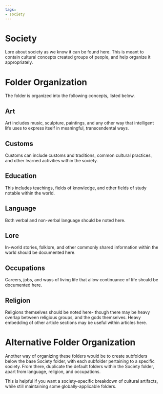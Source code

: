 ```yaml
---
tags:
- society
---
```

# Society
Lore about society as we know it can be found here. This is meant to contain cultural concepts created groups of people, and help organize it appropriately.
# Folder Organization
The folder is organized into the following concepts, listed below.
## Art
Art includes music, sculpture, paintings, and any other way that intelligent life uses to express itself in meaningful, transcendental ways.
## Customs
Customs can include customs and traditions, common cultural practices, and other learned activities within the society.
## Education
This includes teachings, fields of knowledge, and other fields of study notable within the world.
## Language
Both verbal and non-verbal language should be noted here.
## Lore
In-world stories, folklore, and other commonly shared information within the world should be documented here.
## Occupations
Careers, jobs, and ways of living life that allow continuance of life should be documented here.
## Religion
Religions themselves should be noted here- though there may be heavy overlap between religious groups, and the gods themselves. Heavy embedding of other article sections may be useful within articles here.
# Alternative Folder Organization
Another way of organizing these folders would be to create subfolders below the base Society folder, with each subfolder pertaining to a specific society. From there, duplicate the default folders within the Society folder, apart from language, religion, and occupations. 

This is helpful if you want a society-specific breakdown of cultural artifacts, while still maintaining some globally-applicable folders.